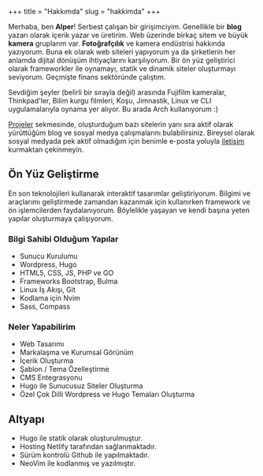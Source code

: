 +++
title = "Hakkımda"
slug = "hakkimda"
+++

Merhaba, ben **Alper**! Serbest çalışan bir girişimciyim. Genellikle bir **blog** yazarı olarak içerik yazar ve üretirim. Web üzerinde birkaç sitem ve büyük **kamera** gruplarım var. **Fotoğrafçılık** ve kamera endüstrisi hakkında yazıyorum. Buna ek olarak web siteleri yapıyorum ya da şirketlerin her anlamda dijital dönüşüm ihtiyaçlarını karşılıyorum. Bir ön yüz geliştirici olarak frameworkler ile oynamayı, statik ve dinamik siteler oluşturmayı seviyorum. Geçmişte finans sektöründe çalıştım.

Sevdiğim şeyler (belirli bir sırayla değil) arasında Fujifilm kameralar, Thinkpad'ler, Bilim kurgu filmleri, Koşu, Jimnastik, Linux ve CLI uygulamalarıyla oynama yer alıyor. Bu arada Arch kullanıyorum :)

[Projeler](/projeler) sekmesinde, oluşturduğum bazı sitelerin yanı sıra aktif olarak yürüttüğüm blog ve sosyal medya çalışmalarını bulabilirsiniz. Bireysel olarak sosyal medyada pek aktif olmadığım için benimle e-posta yoluyla [iletişim](/tr/iletisim) kurmaktan çekinmeyin.

## Ön Yüz Geliştirme

En son teknolojileri kullanarak interaktif tasarımlar geliştiriyorum. Bilgimi ve araçlarımı geliştirmede zamandan kazanmak için kullanırken framework ve ön işlemcilerden faydalanıyorum. Böylelikle yaşayan ve kendi başına yeten yapılar oluşturmaya çalışıyorum.

### Bilgi Sahibi Olduğum Yapılar

- Sunucu Kurulumu
- Wordpress, Hugo
- HTML5, CSS, JS, PHP ve GO
- Frameworks Bootstrap, Bulma
- Linux İş Akışı, Git
- Kodlama için Nvim
- Sass, Compass

### Neler Yapabilirim

- Web Tasarımı
- Markalaşma ve Kurumsal Görünüm
- İçerik Oluşturma
- Şablon / Tema Özelleştirme
- CMS Entegrasyonu
- Hugo ile Sunucusuz Siteler Oluşturma
- Özel Çok Dilli Wordpress ve Hugo Temaları Oluşturma

Altyapı
---------

* Hugo ile statik olarak oluşturulmuştur.
* Hosting Netlify tarafından sağlanmaktadır.
* Sürüm kontrolü Github ile yapılmaktadır.
* NeoVim ile kodlanmış ve yazılmıştır.
